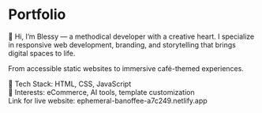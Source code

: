 # Portfolio
🌸 Hi, I’m Blessy — a methodical developer with a creative heart.  I specialize in responsive web development, branding, and storytelling that brings digital spaces to life.

From accessible static websites to immersive café-themed experiences.  

🔧 Tech Stack: HTML, CSS, JavaScript   
🧠 Interests: eCommerce, AI tools, template customization  
Link for live website: ephemeral-banoffee-a7c249.netlify.app
